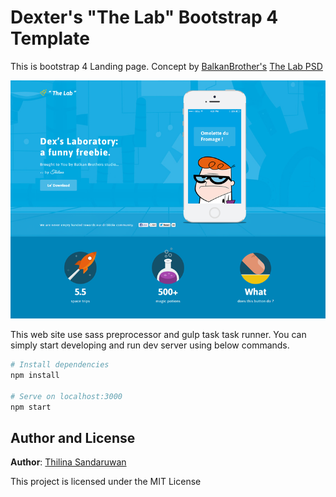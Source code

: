 # Dexter's "The Lab" Bootstrap 4 Template

This is bootstrap 4 Landing page. Concept by [BalkanBrother's](https://dribbble.com/BalkanBrothers) [The Lab PSD](https://dribbble.com/shots/1330023-Dexter-s-The-Lab-Website-Design-Freebie-PSD)

![Dexters Lab](/screenshot/screenshot.png?raw=true)

This web site use sass preprocessor and gulp task task runner.
You can simply start developing and run dev server using below commands.

```bash
# Install dependencies
npm install

# Serve on localhost:3000
npm start
```
## Author and License

**Author**: [Thilina Sandaruwan](https://www.thilinasandaru1.com/)

This project is licensed under the MIT License